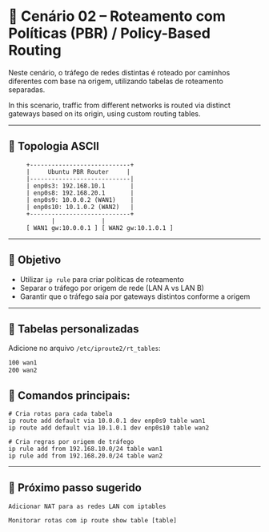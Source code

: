# 🧭 Cenário 02 – Roteamento com Políticas (PBR) / Policy-Based Routing

Neste cenário, o tráfego de redes distintas é roteado por caminhos diferentes com base na origem, utilizando tabelas de roteamento separadas.

In this scenario, traffic from different networks is routed via distinct gateways based on its origin, using custom routing tables.

---

## 🧱 Topologia ASCII

         +----------------------------+
         |     Ubuntu PBR Router     |
         |----------------------------|
         | enp0s3: 192.168.10.1       |
         | enp0s8: 192.168.20.1       |
         | enp0s9: 10.0.0.2 (WAN1)    |
         | enp0s10: 10.1.0.2 (WAN2)   |
         +----------------------------+
                |             |
         [ WAN1 gw:10.0.0.1 ] [ WAN2 gw:10.1.0.1 ]


---

## 🎯 Objetivo

- Utilizar `ip rule` para criar políticas de roteamento
- Separar o tráfego por origem de rede (LAN A vs LAN B)
- Garantir que o tráfego saia por gateways distintos conforme a origem

---

## 📂 Tabelas personalizadas

Adicione no arquivo `/etc/iproute2/rt_tables`:

```bash
100 wan1
200 wan2
```

## 🔧 Comandos principais:

    # Cria rotas para cada tabela
    ip route add default via 10.0.0.1 dev enp0s9 table wan1
    ip route add default via 10.1.0.1 dev enp0s10 table wan2

    # Cria regras por origem de tráfego
    ip rule add from 192.168.10.0/24 table wan1
    ip rule add from 192.168.20.0/24 table wan2

---

## 📘 Próximo passo sugerido

    Adicionar NAT para as redes LAN com iptables

    Monitorar rotas com ip route show table [table]

